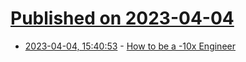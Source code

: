 # [Published on 2023-04-04](index.md)

* [2023-04-04, 15:40:53](https://lobste.rs/s/5dlhan/how_be_10x_engineer) - [How to be a -10x Engineer](https://taylor.town/-10x)
